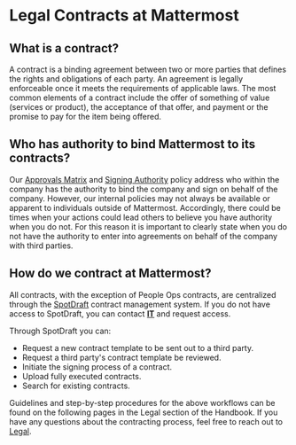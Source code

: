# Legal Contracts at Mattermost

## What is a contract?

A contract is a binding agreement between two or more parties that defines the rights and obligations of each party. An agreement is legally enforceable once it meets the requirements of applicable laws. The most common elements of a contract include the offer of something of value (services or product), the acceptance of that offer, and payment or the promise to pay for the item being offered.

## Who has authority to bind Mattermost to its contracts?

Our [Approvals Matrix](https://docs.google.com/spreadsheets/d/1fDIMiO0uydB_1zCUxZ4sGfSnBJ0P_49zbeQGgTqbYPI/edit#gid=1731392656) and [Signing Authority](https://handbook.mattermost.com/operations/finance/purchasing/contracts-and-signing) policy address who within the company has the authority to bind the company and sign on behalf of the company. However, our internal policies may not always be available or apparent to individuals outside of Mattermost. Accordingly, there could be times when your actions could lead others to believe you have authority when you do not. For this reason it is important to clearly state when you do not have the authority to enter into agreements on behalf of the company with third parties.

## How do we contract at Mattermost?

All contracts, with the exception of People Ops contracts, are centralized through the [SpotDraft](https://app.spotdraft.com/) contract management system. If you do not have access to SpotDraft, you can contact [**IT**](https://helpdesk.mattermost.com/support/home) and request access.

Through SpotDraft you can:

- Request a new contract template to be sent out to a third party.
- Request a third party's contract template be reviewed.
- Initiate the signing process of a contract.
- Upload fully executed contracts.
- Search for existing contracts.

Guidelines and step-by-step procedures for the above workflows can be found on the following pages in the Legal section of the Handbook. If you have any questions about the contracting process, feel free to reach out to [Legal](https://community.mattermost.com/private-core/channels/legal).
